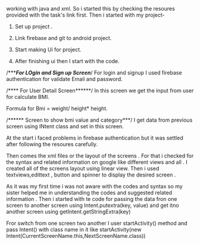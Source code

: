 
working with java and xml. 
So i started this by checking the resoures provided with the task's link first.
Then i started with my project-

1. Set up project .

2. Link firebase and git to android project.

3. Start making Ui for project.

4. After finishing ui then I start with the code.


/******For LOgin and Sign up Screen***/
For login and signup I used firebase authentication for validate Email and password.

/**** For User Detail Screen******/
In this screen we get the input from user for calculate BMI. 

Formula for Bmi = weight/ height* height.

/****** Screen to  show bmi value and category***/
I get data from previous screen using INtent class and set in this screen.



At the start i faced problems in firebase authentication but it was settled after following the resoures carefully.


Then comes the xml files or the layout of the screens .
For that i checked for the syntax and related information on google like different views and all .
I created all of the screens layout using linear view.
Then i used textviews,edittext , button and spinner to display the desired screen .


As it was my first time i was not aware with the codes and syntax so my sister helped me in understanding the codes and suggested related information .
Then i started with te code 
for passing the data fron one screen to another screen using Intent.putextra(key, value) and get itno another screen using getIntent.getStringExtra(key)

Fror switch from one screen two another I user startActivity() method and pass Intent() with class name in it like startActivity(new Intent(CurrentScreenName.this,NextScreenName.class))






















